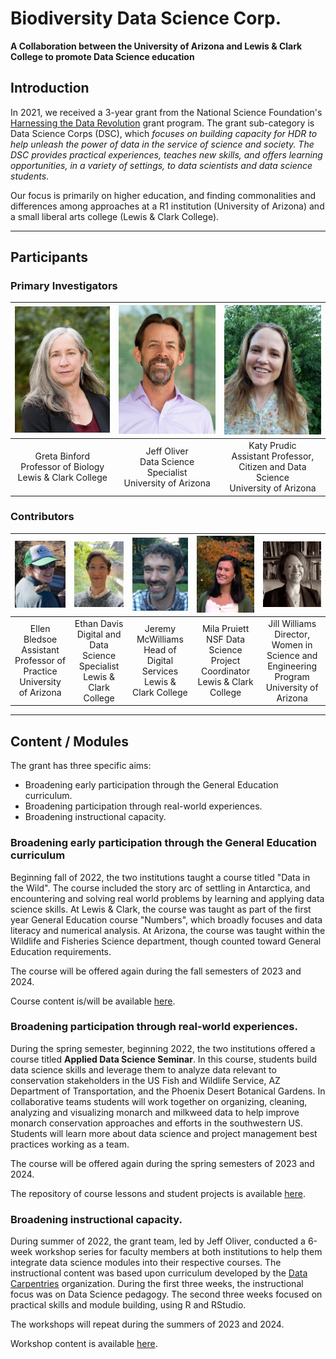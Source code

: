 # Biodiversity Data Science Corp.
__A Collaboration between the University of Arizona and Lewis & Clark College to promote Data Science education__

## Introduction

In 2021, we received a 3-year grant from the National Science Foundation's [Harnessing the Data Revolution](https://www.nsf.gov/cise/harnessingdata/) grant program. The grant sub-category is Data Science Corps (DSC), which *focuses on building capacity for HDR to help unleash the power of data in the service of science and society. The DSC provides practical experiences, teaches new skills, and offers learning opportunities, in a variety of settings, to data scientists and data science students*.

Our focus is primarily on higher education, and finding commonalities and differences among approaches at a R1 institution (University of Arizona) and a small liberal arts college (Lewis & Clark College).
<hr>

## Participants
### Primary Investigators
| ![Greta Binford](https://github.com/BiodiversityDataScienceCorp/.github/blob/main/profile/images/greta_binford.jpg)  | ![Jeff Oliver](https://github.com/BiodiversityDataScienceCorp/.github/blob/main/profile/images/jeff_oliver.jpg) | ![Katy Prudic](https://github.com/BiodiversityDataScienceCorp/.github/blob/main/profile/images/Prudic_Katy.jpg) |
|:---:|:---:|:---:|
| Greta Binford<br>Professor of Biology<br>Lewis & Clark College | Jeff Oliver<br>Data Science Specialist<br>University of Arizona | Katy Prudic<br>Assistant Professor, Citizen and Data Science<br>University of Arizona |

### Contributors
| ![Ellen Bledsoe](https://github.com/BiodiversityDataScienceCorp/.github/blob/main/profile/images/ellen_bledsoe.jpg) | ![Ethan Davis](https://github.com/BiodiversityDataScienceCorp/.github/blob/main/profile/images/ethan_davis.jpg) | ![Jeremy McWilliams](https://github.com/BiodiversityDataScienceCorp/.github/blob/main/profile/images/jeremy_mcwilliams.jpg) | ![Mila Pruiett](https://github.com/BiodiversityDataScienceCorp/.github/blob/main/profile/images/mila_pruiett.jpeg) | ![Jill Williams](https://github.com/BiodiversityDataScienceCorp/.github/blob/main/profile/images/jill_williams.jpg) |
|:---:|:---:|:---:|:---:|:---:|
|  Ellen Bledsoe<br>Assistant Professor of Practice<br>University of Arizona | Ethan Davis<br>Digital and Data Science Specialist<br>Lewis & Clark College | Jeremy McWilliams<br>Head of Digital Services<br>Lewis & Clark College | Mila Pruiett<br>NSF Data Science Project Coordinator<br>Lewis & Clark College | Jill Williams<br>Director, Women in Science and Engineering Program<br>University of Arizona |
<hr>


## Content / Modules

The grant has three specific aims:

* Broadening early participation through the General Education curriculum.
* Broadening participation through real-world experiences.
* Broadening instructional capacity.

### Broadening early participation through the General Education curriculum

Beginning fall of 2022, the two institutions taught a course titled "Data in the Wild". The course included the story arc of settling in Antarctica, and encountering and solving real world problems by learning and applying data science skills. At Lewis & Clark, the course was taught as part of the first year General Education course "Numbers", which broadly focuses and data literacy and numerical analysis. At Arizona, the course was taught within the Wildlife and Fisheries Science department, though counted toward General Education requirements.

The course will be offered again during the fall semesters of 2023 and 2024.

Course content is/will be available [here](https://github.com/BiodiversityDataScienceCorp/Data-in-the-wild).



### Broadening participation through real-world experiences.

During the spring semester, beginning 2022, the two institutions offered a course titled **Applied Data Science Seminar**. In this course, students build data science skills and leverage them to analyze data relevant to conservation stakeholders in the US Fish and Wildlife Service, AZ Department of Transportation, and the Phoenix Desert Botanical Gardens. In collaborative teams students will work together on organizing, cleaning, analyzing and visualizing monarch and milkweed data to help improve monarch conservation approaches and efforts in the southwestern US. Students will learn more about data science and project management best practices working as a team.

The course will be offered again during the spring semesters of 2023 and 2024.

The repository of course lessons and student projects is available <a href="https://github.com/BiodiversityDataScienceCorp/Applied-Data-Science-Seminar" target="_blank">here</a>.


### Broadening instructional capacity.

During summer of 2022, the grant team, led by Jeff Oliver, conducted a 6-week workshop series for faculty members at both institutions to help them integrate data science modules into their respective courses. The instructional content was based upon curriculum developed by the [Data Carpentries](https://datacarpentry.org/) organization. During the first three weeks, the instructional focus was on Data Science pedagogy. The second three weeks focused on practical skills and module building, using R and RStudio.

The workshops will repeat during the summers of 2023 and 2024.

Workshop content is available [here](https://github.com/BiodiversityDataScienceCorp/Instructional-Pedagogy).
